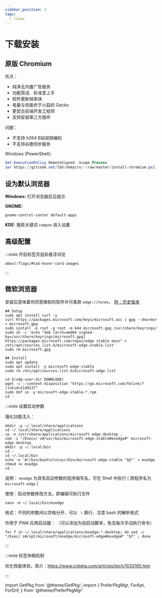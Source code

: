 ```yaml
---
sidebar_position: 3
tags:
  - linux
---
```


# 下载安装

## 原版 Chromium

优点：

- 纯净无内置广告服务
- 功能简洁、标准意上手
- 软件更新频率快
- 电量与性能优于火狐的 Gecko
- 更契合前端开发工程师
- 支持安装第三方插件

问题：

- 不支持 h264 B站视频编码
- 不支持谷歌同步服务

<GetPkg name="chromium" pacman dnf />

Windows (PowerShell):

```powershell
Set-ExecutionPolicy RemoteSigned -Scope Process
iwr https://gitcode.net/lbh/ohmycrx/-/raw/master/install-chromium.ps1 | iex
```

## 设为默认浏览器

**Windows:** 打开浏览器后见提示

**GNOME:**

    gnome-control-center default-apps

**KDE:** 搜索关键词 `compon` 进入设置

## 高级配置

:::note 开启标签页鼠标悬浮浏览

```
about:flags/#tab-hover-card-images
```

:::

## 微软浏览器

安装后意味着你同意微软的软件许可条款 `edge://terms`，
[附：历史版本](https://packages.microsoft.com/yumrepos/edge/)

 <PreferPkgMgr dnf apt>
<ForApt>

```shell
## Setup
sudo apt install curl -y
curl https://packages.microsoft.com/keys/microsoft.asc | gpg --dearmor > microsoft.gpg
sudo install -o root -g root -m 644 microsoft.gpg /usr/share/keyrings/
sudo sh -c 'echo "deb [arch=amd64 signed-by=/usr/share/keyrings/microsoft.gpg] https://packages.microsoft.com/repos/edge stable main" > /etc/apt/sources.list.d/microsoft-edge-stable.list'
sudo rm microsoft.gpg

## Install
sudo apt update
sudo apt install -y microsoft-edge-stable
sudo rm /etc/apt/sources.list.d/microsoft-edge.list
```

</ForApt>
<ForDnf>

```shell
cd $(xdg-user-dir DOWNLOAD)
wget -c --content-disposition "https://go.microsoft.com/fwlink/?linkid=2149137"
sudo dnf in -y microsoft-edge-stable-*.rpm
cd -
```

</ForDnf>
</PreferPkgMgr>

:::note 设置启动参数

强化功能注入：

```shell
mkdir -p ~/.local/share/applications
cd ~/.local/share/applications
cp -n /usr/share/applications/microsoft-edge.desktop .
sed -i "/Exec=/ s#/usr/bin/microsoft-edge-stable#msedge#" microsoft-edge.desktop
mkdir -p ~/.local/bin
cd -
cd ~/.local/bin
echo -e '#!/bin/bash\n\n/usr/bin/microsoft-edge-stable "$@"' > msedge
chmod +x msedge
cd -
```

说明：
`msedge` 为具有启动参数的程序缩写名，可在 Shell 中执行 ( 原程序名为 `microsoft-edge` )

使用：启动参数修改方法，即编辑可执行文件

    nano -m ~/.local/bin/msedge

格式：不同的参数间以空格分开、可以 ` \` 换行、注意 bash 的解析格式

作用于 PWA 应用启动器：
（可以添加为自启动脚本，免去每次手动执行命令）

    for f in ~/.local/share/applications/msedge-*.desktop; do sed -i "/Exec/ s#/opt/microsoft/msedge/microsoft-edge#msedge#" "$f" ; done

:::

:::note 标签休眠机制

优化性能体验，简介：https://www.cnbeta.com/articles/tech/1033165.htm

:::

import GetPkg from '@theme/GetPkg';
import {
PreferPkgMgr,
ForApt,
ForDnf,
} from '@theme/PreferPkgMgr'
